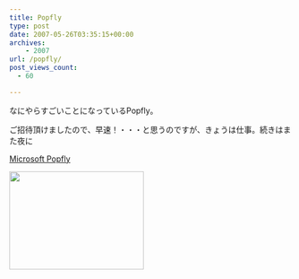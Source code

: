 ```yaml
---
title: Popfly
type: post
date: 2007-05-26T03:35:15+00:00
archives:
    - 2007
url: /popfly/
post_views_count:
  - 60

---
```

なにやらすごいことになっているPopfly。

ご招待頂けましたので、早速！・・・と思うのですが、きょうは仕事。続きはまた夜に

[Microsoft Popfly][1]

<a href="https://i0.wp.com/jqinglong.html.xdomain.jp/bimg/Popfly_326A/image%7B0%7D%5B1%5D_2.png" atomicselection="true"><img style="border-right: 0px; border-top: 0px; border-left: 0px; border-bottom: 0px" height="175" src="https://i2.wp.com/jqinglong.html.xdomain.jp/bimg/Popfly_326A/image%7B0%7D_2.png?resize=240%2C175" width="240" border="0" data-recalc-dims="1" /></a>

 [1]: http://www.popfly.ms/Default.aspx